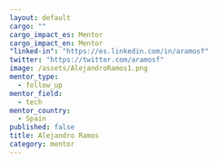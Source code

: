```yaml
---
layout: default
cargo: ""
cargo_impact_es: Mentor
cargo_impact_en: Mentor
"linked-in": "https://es.linkedin.com/in/aramosf"
twitter: "https://twitter.com/aramosf"
image: /assets/AlejandroRamos1.png
mentor_type: 
  - follow_up
mentor_field: 
  - tech
mentor_country: 
  - Spain
published: false
title: Alejandro Ramos
category: mentor
---
```


